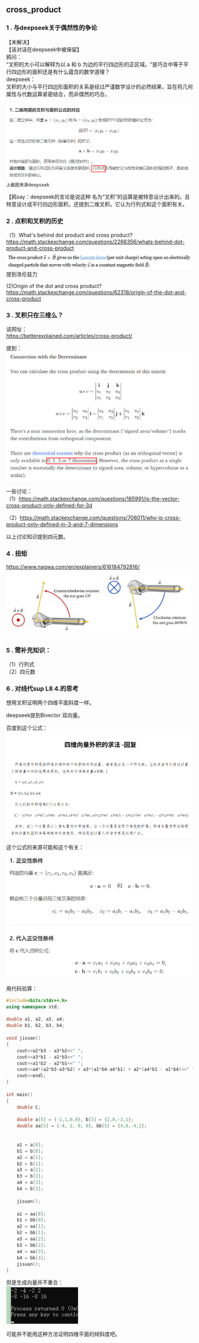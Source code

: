 ## cross_product  
### 1 . 与deepseek关于偶然性的争论  
【未解决】   
【该对话在deepseek中被保留】   
鸦问：  
“叉积的大小可以解释为以 a 和 b 为边的平行四边形的正区域。“是巧合中等于平行四边形的面积还是有什么蕴含的数学道理？  
deepseek：  
叉积的大小与平行四边形面积的关系是经过严谨数学设计的必然结果，旨在将几何属性与代数运算紧密结合，而非偶然的巧合。  

![picture 27](images/acbb87e31cc9c15fb25cc70b6e15736c98f240350b21b9abee285098b6ac0578.png)  
`上截图来源deepseek` 

【鸦say：deepseek的言论是说这种 名为“叉积”的运算是被特意设计出来的。且特意设计成平行四边形面积。还提到二维叉积。它认为行列式和这个面积有关。   

### 2 . 点积和叉积的历史  
（1）What's behind dot product and cross product?   
https://math.stackexchange.com/questions/2266356/whats-behind-dot-product-and-cross-product  
![picture 24](images/b74c52b8f9b41dcbe4afe0c43f80f1d8fefb0e538a69003314b4021354739797.png)  
提到洛伦兹力  

(2)Origin of the dot and cross product?  
https://math.stackexchange.com/questions/62318/origin-of-the-dot-and-cross-product   

### 3 . 叉积只在三维么？  

该网址：  
https://betterexplained.com/articles/cross-product/  

提到：  
![picture 25](images/689ec0ac497ec89baa4a6e22bbc34147529699e9e7f17627ca81f1c6b1b38a56.png)  

一些讨论：  
（1）https://math.stackexchange.com/questions/185991/is-the-vector-cross-product-only-defined-for-3d  

（2）https://math.stackexchange.com/questions/706011/why-is-cross-product-only-defined-in-3-and-7-dimensions   

以上讨论知识提到四元数。  

### 4 . 扭矩  
https://www.nagwa.com/en/explainers/616184792816/  
![picture 26](images/0eee4f360f21f4fbe48375996fb69c1a74f218b41ace8faacb675f11bb9a26a9.png)  

### 5 . 需补充知识： 
（1）行列式  
（2）四元数   

### 6 . 对线代sup L8 4.的思考

想用叉积证明两个四维平面斜度一样。  

deepseek提到Bivector  双向量。  

百度到这个公式：  
![picture 28](images/a8587b0eae5778aa1d02feff7243f6888466c2046a4f89cb28d86e6865e62290.png)  

这个公式的来源可能和这个有关：  
![picture 30](images/753ed4d9c5f41335f5813f39a43b231d6f42f386a34f69a66a754ddbfc3d05b8.png)  


用代码验算：  
```C++
#include<bits/stdc++.h>
using namespace std;

double a1, a2, a3, a4;
double b1, b2, b3, b4;

void jisuan()
{
    cout<<a2*b3 - a3*b2<<" ";
    cout<<a3*b1 - a1*b3<<" ";
    cout<<a1*b2 - a2*b1<<" ";
    cout<<a4*(a2*b3-a3*b2) + a3*(a1*b4-a4*b1) + a2*(a4*b1 - a1*b4)<<" ";
    cout<<endl;
}

int main()
{
    double C;

    double a[5] = {-2,1,0,0}, b[5] = {2,0,-2,1};
    double aa[5] = {-4, 2, 0, 0}, bb[5] = {4,0,-4,2};


    a1 = a[0];
    b1 = b[0];
    a2 = a[1];
    b2 = b[1];
    a3 = a[2];
    b3 = b[2];
    a4 = a[3];
    b4 = b[3];

    jisuan();

    a1 = aa[0];
    b1 = bb[0];
    a2 = aa[1];
    b2 = bb[1];
    a3 = aa[2];
    b3 = bb[2];
    a4 = aa[3];
    b4 = bb[3];
    jisuan();
}
```

但是生成向量并不重合：  
![picture 29](images/9194cbc233ca635b413805c3cc7304fcf7794c20ed4cec7e81572b809fab62d6.png)  

可能并不能用这种方法证明四维平面的倾斜度吧。  